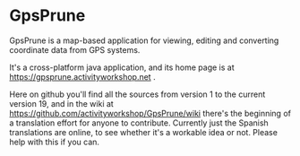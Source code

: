 # GpsPrune
GpsPrune is a map-based application for viewing, editing and converting coordinate data from GPS systems.

It's a cross-platform java application, and its home page is at https://gpsprune.activityworkshop.net .

Here on github you'll find all the sources from version 1 to the current version 19, and in the wiki at https://github.com/activityworkshop/GpsPrune/wiki there's the beginning of a translation effort for anyone to contribute.
Currently just the Spanish translations are online, to see whether it's a workable idea or not.  Please help with this if you can.
